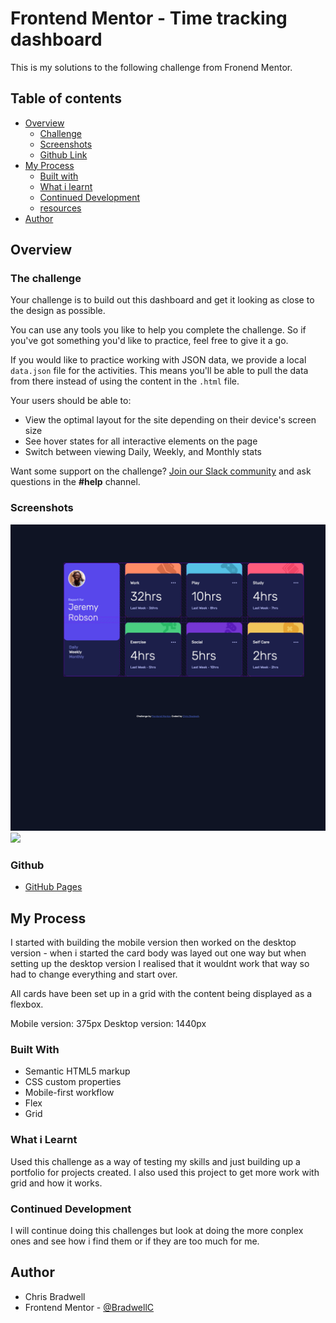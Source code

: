 # Frontend Mentor - Time tracking dashboard

This is my solutions to the following challenge from Fronend Mentor.

## Table of contents

- [Overview](#overview)
  - [Challenge](#challenge)
  - [Screenshots](#screenshot)
  - [Github Link](#github)
- [My Process](#process)
  - [Built with](#built-with)
  - [What i learnt](#what-i-learnt)
  - [Continued Development](#development)
  - [resources](#resources)
- [Author](#author)

## Overview

### The challenge

Your challenge is to build out this dashboard and get it looking as close to the design as possible.

You can use any tools you like to help you complete the challenge. So if you've got something you'd like to practice, feel free to give it a go.

If you would like to practice working with JSON data, we provide a local `data.json` file for the activities. This means you'll be able to pull the data from there instead of using the content in the `.html` file.

Your users should be able to:

- View the optimal layout for the site depending on their device's screen size
- See hover states for all interactive elements on the page
- Switch between viewing Daily, Weekly, and Monthly stats

Want some support on the challenge? [Join our Slack community](https://www.frontendmentor.io/slack) and ask questions in the **#help** channel.

### Screenshots

![](images/FEM-Time-Tracking-Dashboard-Desktop.png)
![](../../FEM-Time-Tracking-Dashboard-Mobile.png)

### Github

- [GitHub Pages](https://bradwellc.github.io/FEM_Time-tracking-dasboard/)

## My Process

I started with building the mobile version then worked on the desktop version - when i started the card body was layed out one way but when setting up the desktop version I realised that it wouldnt work that way so had to change everything and start over.

All cards have been set up in a grid with the content being displayed as a flexbox.

Mobile version: 375px
Desktop version: 1440px

### Built With

- Semantic HTML5 markup
- CSS custom properties
- Mobile-first workflow
- Flex
- Grid

### What i Learnt

Used this challenge as a way of testing my skills and just building up a portfolio for projects created. I also used this project to get more work with grid and how it works.

### Continued Development

I will continue doing this challenges but look at doing the more conplex ones and see how i find them or if they are too much for me.

## Author

- Chris Bradwell
- Frontend Mentor - [@BradwellC](https://www.frontendmentor.io/profile/BradwellC)
